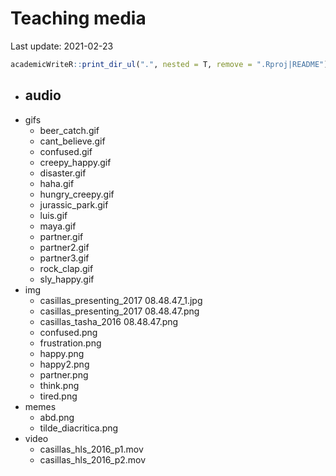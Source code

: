 
# Teaching media

Last update: 2021-02-23

``` r
academicWriteR::print_dir_ul(".", nested = T, remove = ".Rproj|README")
```

-   audio
    -   
-   gifs
    -   beer\_catch.gif
    -   cant\_believe.gif
    -   confused.gif
    -   creepy\_happy.gif
    -   disaster.gif
    -   haha.gif
    -   hungry\_creepy.gif
    -   jurassic\_park.gif
    -   luis.gif
    -   maya.gif
    -   partner.gif
    -   partner2.gif
    -   partner3.gif
    -   rock\_clap.gif
    -   sly\_happy.gif
-   img
    -   casillas\_presenting\_2017 08.48.47\_1.jpg
    -   casillas\_presenting\_2017 08.48.47.png
    -   casillas\_tasha\_2016 08.48.47.png
    -   confused.png
    -   frustration.png
    -   happy.png
    -   happy2.png
    -   partner.png
    -   think.png
    -   tired.png
-   memes
    -   abd.png
    -   tilde\_diacritica.png
-   video
    -   casillas\_hls\_2016\_p1.mov
    -   casillas\_hls\_2016\_p2.mov
